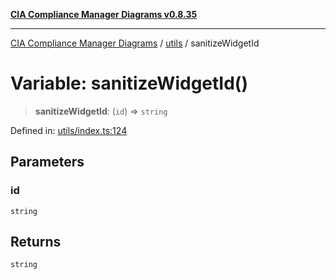 [**CIA Compliance Manager Diagrams v0.8.35**](../../README.md)

***

[CIA Compliance Manager Diagrams](../../modules.md) / [utils](../README.md) / sanitizeWidgetId

# Variable: sanitizeWidgetId()

> **sanitizeWidgetId**: (`id`) => `string`

Defined in: [utils/index.ts:124](https://github.com/Hack23/cia-compliance-manager/blob/b297770fc62abf558e2711cd029bbbe74e6c5cfb/src/utils/index.ts#L124)

## Parameters

### id

`string`

## Returns

`string`
